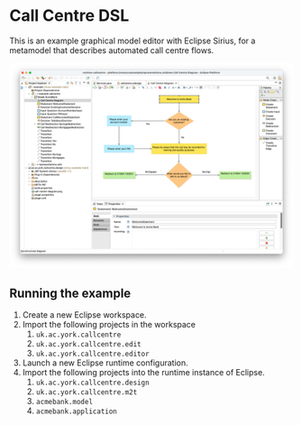 # Call Centre DSL

This is an example graphical model editor with Eclipse Sirius, for a metamodel that describes automated call centre flows.

![](screenshots/callcentre-editor.png)

## Running the example

1. Create a new Eclipse workspace.
1. Import the following projects in the workspace
   1. `uk.ac.york.callcentre`
   1. `uk.ac.york.callcentre.edit`
   1. `uk.ac.york.callcentre.editor`
1. Launch a new Eclipse runtime configuration.
1. Import the following projects into the runtime instance of Eclipse.
   1. `uk.ac.york.callcentre.design`
   1. `uk.ac.york.callcentre.m2t`
   1. `acmebank.model`
   1. `acmebank.application`
